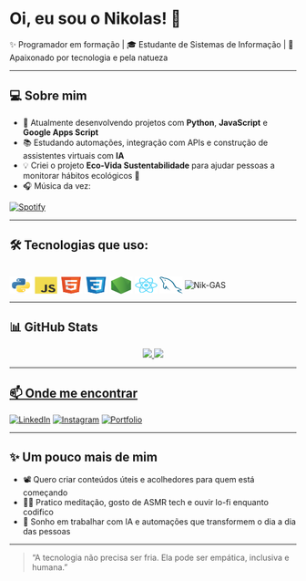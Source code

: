 # Oi, eu sou o Nikolas! 👋

✨ Programador em formação | 🎓 Estudante de Sistemas de Informação | 🌱 Apaixonado por tecnologia e pela natueza

---

## 💻 Sobre mim

- 🔭 Atualmente desenvolvendo projetos com **Python**, **JavaScript** e **Google Apps Script**
- 📚 Estudando automações, integração com APIs e construção de assistentes virtuais com **IA**
- 💡 Criei o projeto **Eco-Vida Sustentabilidade** para ajudar pessoas a monitorar hábitos ecológicos 🌱
- 🎧 Música da vez:

[![Spotify](https://novatorem-nikolasmrt.vercel.app/api/spotify)](https://open.spotify.com/user/seuid)


---

## 🛠️ Tecnologias que uso:

<div style="display: inline_block"><br>
  <img align="center" alt="Nik-Python" height="30" width="40" src="https://raw.githubusercontent.com/devicons/devicon/master/icons/python/python-original.svg">
  <img align="center" alt="Nik-Js" height="30" width="40" src="https://raw.githubusercontent.com/devicons/devicon/master/icons/javascript/javascript-original.svg">
  <img align="center" alt="Nik-HTML" height="30" width="40" src="https://raw.githubusercontent.com/devicons/devicon/master/icons/html5/html5-original.svg">
  <img align="center" alt="Nik-CSS" height="30" width="40" src="https://raw.githubusercontent.com/devicons/devicon/master/icons/css3/css3-original.svg">
  <img align="center" alt="Nik-Node" height="30" width="40" src="https://raw.githubusercontent.com/devicons/devicon/master/icons/nodejs/nodejs-original.svg">
  <img align="center" alt="Nik-React" height="30" width="40" src="https://raw.githubusercontent.com/devicons/devicon/master/icons/react/react-original.svg">
  <img align="center" alt="Nik-Mysql" height="30" width="40" src="https://raw.githubusercontent.com/devicons/devicon/master/icons/mysql/mysql-original.svg">
  <img align="center" alt="Nik-GAS" height="30" width="40" src="https://www.vectorlogo.zone/logos/google_script/google_script-icon.svg">
</div>

---

## 📊 GitHub Stats

<div align="center">
  <a href="https://github.com/nikolasmrt">
  <img height="160em" src="https://github-readme-stats.vercel.app/api?username=nikolasmrt&show_icons=true&theme=dracula&include_all_commits=true&count_private=true"/>
  <img height="160em" src="https://github-readme-stats.vercel.app/api/top-langs/?username=nikolasmrt&layout=compact&langs_count=7&theme=dracula"/>
</div>

---

## 📫 Onde me encontrar

[![LinkedIn](https://img.shields.io/badge/-LinkedIn-0A66C2?style=for-the-badge&logo=linkedin&logoColor=white)](https://www.linkedin.com/in/nikolas-martins-de-oliveira-3482812b1)
[![Instagram](https://img.shields.io/badge/-Instagram-E1306C?style=for-the-badge&logo=instagram&logoColor=white)](https://www.instagram.com/nnk.mrt)
[![Portfolio](https://img.shields.io/badge/-Portfólio-000?style=for-the-badge&logo=vercel&logoColor=white)](https://seuportfolio.com)

---

## ✨ Um pouco mais de mim

- 📽️ Quero criar conteúdos úteis e acolhedores para quem está começando
- 🧘‍♀️ Pratico meditação, gosto de ASMR tech e ouvir lo-fi enquanto codifico
- 🤖 Sonho em trabalhar com IA e automações que transformem o dia a dia das pessoas

---

> “A tecnologia não precisa ser fria. Ela pode ser empática, inclusiva e humana.”

